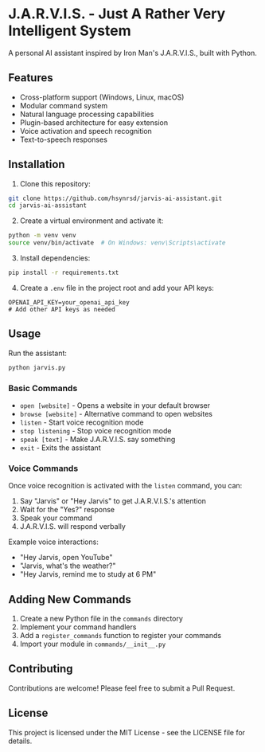 # J.A.R.V.I.S. - Just A Rather Very Intelligent System

A personal AI assistant inspired by Iron Man's J.A.R.V.I.S., built with Python.

## Features

- Cross-platform support (Windows, Linux, macOS)
- Modular command system
- Natural language processing capabilities
- Plugin-based architecture for easy extension
- Voice activation and speech recognition
- Text-to-speech responses

## Installation

1. Clone this repository:
```bash
git clone https://github.com/hsynrsd/jarvis-ai-assistant.git
cd jarvis-ai-assistant
```

2. Create a virtual environment and activate it:
```bash
python -m venv venv
source venv/bin/activate  # On Windows: venv\Scripts\activate
```

3. Install dependencies:
```bash
pip install -r requirements.txt
```

4. Create a `.env` file in the project root and add your API keys:
```
OPENAI_API_KEY=your_openai_api_key
# Add other API keys as needed
```

## Usage

Run the assistant:
```bash
python jarvis.py
```

### Basic Commands

- `open [website]` - Opens a website in your default browser
- `browse [website]` - Alternative command to open websites
- `listen` - Start voice recognition mode
- `stop listening` - Stop voice recognition mode
- `speak [text]` - Make J.A.R.V.I.S. say something
- `exit` - Exits the assistant

### Voice Commands

Once voice recognition is activated with the `listen` command, you can:
1. Say "Jarvis" or "Hey Jarvis" to get J.A.R.V.I.S.'s attention
2. Wait for the "Yes?" response
3. Speak your command
4. J.A.R.V.I.S. will respond verbally

Example voice interactions:
- "Hey Jarvis, open YouTube"
- "Jarvis, what's the weather?"
- "Hey Jarvis, remind me to study at 6 PM"

## Adding New Commands

1. Create a new Python file in the `commands` directory
2. Implement your command handlers
3. Add a `register_commands` function to register your commands
4. Import your module in `commands/__init__.py`

## Contributing

Contributions are welcome! Please feel free to submit a Pull Request.

## License

This project is licensed under the MIT License - see the LICENSE file for details. 